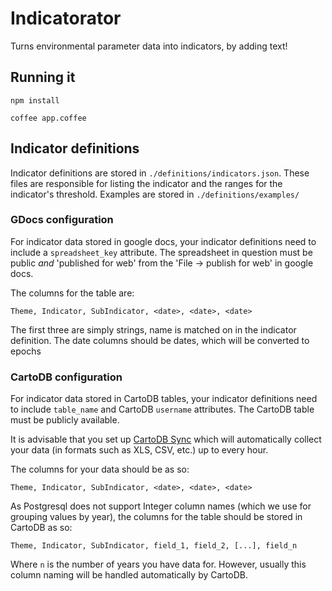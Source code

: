 Indicatorator
=================

Turns environmental parameter data into indicators, by adding text! 

## Running it

`npm install`

`coffee app.coffee`

## Indicator definitions

Indicator definitions are stored in `./definitions/indicators.json`. These
files are responsible for listing the indicator and the ranges for the
indicator's threshold. Examples are stored in `./definitions/examples/`

### GDocs configuration

For indicator data stored in google docs, your indicator definitions need to
include a `spreadsheet_key` attribute. The spreadsheet in question must be
public *and* 'published for web' from the 'File -> publish for web' in google
docs.

The columns for the table are:

    Theme, Indicator, SubIndicator, <date>, <date>, <date>

The first three are simply strings, name is matched on in the indicator
definition. The date columns should be dates, which will be converted to epochs

### CartoDB configuration

For indicator data stored in CartoDB tables, your indicator definitions
need to include `table_name` and CartoDB `username` attributes. The
CartoDB table must be publicly available.

It is advisable that you set up [CartoDB
Sync](http://blog.cartodb.com/post/65639747344/synced-tables-create-real-time-maps-from-data-anywhere)
which will automatically collect your data (in formats such as XLS, CSV,
etc.) up to every hour.

The columns for your data should be as so:

    Theme, Indicator, SubIndicator, <date>, <date>, <date>

As Postgresql does not support Integer column names (which we use for
grouping values by year), the columns for the table should be stored in
CartoDB as so:

    Theme, Indicator, SubIndicator, field_1, field_2, [...], field_n

Where `n` is the number of years you have data for. However, usually
this column naming will be handled automatically by CartoDB.
